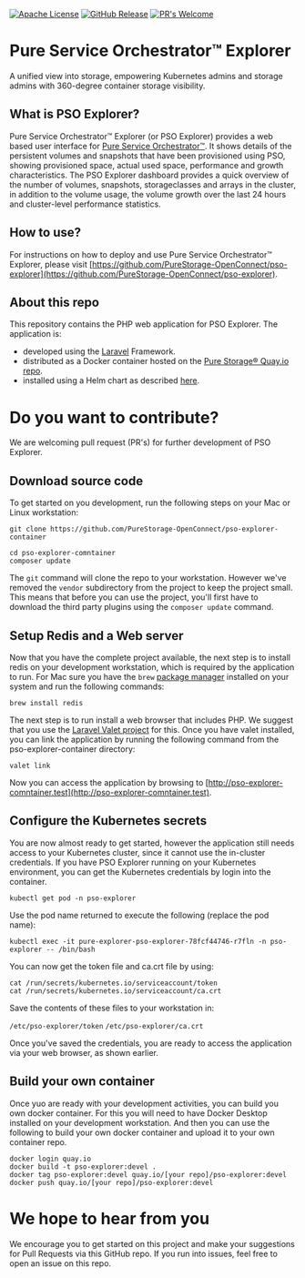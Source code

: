 [![Apache License](https://img.shields.io/badge/license-Apache%202-blue.svg)](https://raw.githubusercontent.com/PureStorage-OpenConnect/pso-explorer/master/LICENSE)
[![GitHub Release](https://img.shields.io/github/v/release/PureStorage-OpenConnect/pso-explorer.svg)]()
[![PR's Welcome](https://img.shields.io/badge/PRs-welcome-brightgreen.svg?style=flat)](http://makeapullrequest.com)

# Pure Service Orchestrator™ Explorer

A unified view into storage, empowering Kubernetes admins and storage admins with 360-degree container storage visibility.

## What is PSO Explorer?

Pure Service Orchestrator™ Explorer (or PSO Explorer) provides a web based user interface for [Pure Service Orchestrator™](https://github.com/purestorage/helm-charts). It shows details of the persistent volumes and snapshots that have been provisioned using PSO, showing provisioned space, actual used space, performance and growth characteristics. The PSO Explorer dashboard provides a quick overview of the number of volumes, snapshots, storageclasses and arrays in the cluster, in addition to the volume usage, the volume growth over the last 24 hours and cluster-level performance statistics.

## How to use?

For instructions on how to deploy and use Pure Service Orchestrator™ Explorer, please visit [https://github.com/PureStorage-OpenConnect/pso-explorer](https://github.com/PureStorage-OpenConnect/pso-explorer).

## About this repo

This repository contains the PHP web application for PSO Explorer. 
The application is: 
- developed using the [Laravel](https://laravel.com/) Framework. 
- distributed as a Docker container hosted on the [Pure Storage® Quay.io repo](https://quay.io/repository/purestorage/pso-explorer).
- installed using a Helm chart as described [here](https://github.com/PureStorage-OpenConnect/pso-explorer/blob/master/README.md).

# Do you want to contribute?

We are welcoming pull request (PR's) for further development of PSO Explorer. 

## Download source code

To get started on you development, run the following steps on your Mac or Linux workstation:

```
git clone https://github.com/PureStorage-OpenConnect/pso-explorer-container

cd pso-explorer-comntainer
composer update
```

The `git` command will clone the repo to your workstation. However we've removed the `vendor` subdirectory from the project to keep the project small. This means that before you can use the project, you'll first have to download the third party plugins using the `composer update` command.

## Setup Redis and a Web server

Now that you have the complete project available, the next step is to install redis on your development workstation, which is required by the application to run. For Mac sure you have the `brew` [package manager](https://brew.sh/) installed on your system and run the following commands:

```
brew install redis
```
The next step is to run install a web browser that includes PHP. We suggest that you use the [Laravel Valet project](https://laravel.com/docs/7.x/valet) for this. Once you have valet installed, you can link the application by running the following command from the pso-explorer-container directory:

```
valet link
```
Now you can access the application by browsing to [http://pso-explorer-comntainer.test](http://pso-explorer-comntainer.test).

## Configure the Kubernetes secrets

You are now almost ready to get started, however the application still needs access to your Kubernetes cluster, since it cannot use the in-cluster credentials. If you have PSO Explorer running on your Kubernetes environment, you can get the Kubernetes credentials by login into the container.

```
kubectl get pod -n pso-explorer
```

Use the pod name returned to execute the following (replace the pod name):

```
kubectl exec -it pure-explorer-pso-explorer-78fcf44746-r7fln -n pso-explorer -- /bin/bash
```

You can now get the token file and ca.crt file by using:

```
cat /run/secrets/kubernetes.io/serviceaccount/token
cat /run/secrets/kubernetes.io/serviceaccount/ca.crt
```
Save the contents of these files to your workstation in:

`/etc/pso-explorer/token`
`/etc/pso-explorer/ca.crt`

Once you've saved the credentials, you are ready to access the application via your web browser, as shown earlier.

## Build your own container

Once yuo are ready with your development activities, you can build you own docker container. For this you will need to have Docker Desktop installed on your development workstation. And then you can use the following to build your own docker container and upload it to your own container repo.

```
docker login quay.io
docker build -t pso-explorer:devel .
docker tag pso-explorer:devel quay.io/[your repo]/pso-explorer:devel
docker push quay.io/[your repo]/pso-explorer:devel
```
# We hope to hear from you

We encourage you to get started on this project and make your suggestions for Pull Requests via this GitHub repo. If you run into issues, feel free to open an issue on this repo.
